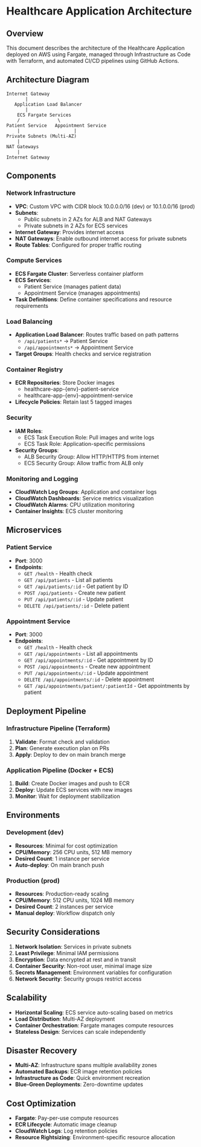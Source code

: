 # Healthcare Application Architecture

## Overview

This document describes the architecture of the Healthcare Application deployed on AWS using Fargate, managed through Infrastructure as Code with Terraform, and automated CI/CD pipelines using GitHub Actions.

## Architecture Diagram

```
Internet Gateway
       |
   Application Load Balancer
       |
    ECS Fargate Services
    /              \
Patient Service   Appointment Service
    |                    |
Private Subnets (Multi-AZ)
    |
NAT Gateways
    |
Internet Gateway
```

## Components

### Network Infrastructure
- **VPC**: Custom VPC with CIDR block 10.0.0.0/16 (dev) or 10.1.0.0/16 (prod)
- **Subnets**: 
  - Public subnets in 2 AZs for ALB and NAT Gateways
  - Private subnets in 2 AZs for ECS services
- **Internet Gateway**: Provides internet access
- **NAT Gateways**: Enable outbound internet access for private subnets
- **Route Tables**: Configured for proper traffic routing

### Compute Services
- **ECS Fargate Cluster**: Serverless container platform
- **ECS Services**: 
  - Patient Service (manages patient data)
  - Appointment Service (manages appointments)
- **Task Definitions**: Define container specifications and resource requirements

### Load Balancing
- **Application Load Balancer**: Routes traffic based on path patterns
  - `/api/patients*` → Patient Service
  - `/api/appointments*` → Appointment Service
- **Target Groups**: Health checks and service registration

### Container Registry
- **ECR Repositories**: Store Docker images
  - healthcare-app-{env}-patient-service
  - healthcare-app-{env}-appointment-service
- **Lifecycle Policies**: Retain last 5 tagged images

### Security
- **IAM Roles**:
  - ECS Task Execution Role: Pull images and write logs
  - ECS Task Role: Application-specific permissions
- **Security Groups**:
  - ALB Security Group: Allow HTTP/HTTPS from internet
  - ECS Security Group: Allow traffic from ALB only


### Monitoring and Logging
- **CloudWatch Log Groups**: Application and container logs
- **CloudWatch Dashboards**: Service metrics visualization
- **CloudWatch Alarms**: CPU utilization monitoring
- **Container Insights**: ECS cluster monitoring

## Microservices

### Patient Service
- **Port**: 3000
- **Endpoints**:
  - `GET /health` - Health check
  - `GET /api/patients` - List all patients
  - `GET /api/patients/:id` - Get patient by ID
  - `POST /api/patients` - Create new patient
  - `PUT /api/patients/:id` - Update patient
  - `DELETE /api/patients/:id` - Delete patient

### Appointment Service
- **Port**: 3000
- **Endpoints**:
  - `GET /health` - Health check
  - `GET /api/appointments` - List all appointments
  - `GET /api/appointments/:id` - Get appointment by ID
  - `POST /api/appointments` - Create new appointment
  - `PUT /api/appointments/:id` - Update appointment
  - `DELETE /api/appointments/:id` - Delete appointment
  - `GET /api/appointments/patient/:patientId` - Get appointments by patient

## Deployment Pipeline

### Infrastructure Pipeline (Terraform)
1. **Validate**: Format check and validation
2. **Plan**: Generate execution plan on PRs
3. **Apply**: Deploy to dev on main branch merge

### Application Pipeline (Docker + ECS)
1. **Build**: Create Docker images and push to ECR
2. **Deploy**: Update ECS services with new images
3. **Monitor**: Wait for deployment stabilization

## Environments

### Development (dev)
- **Resources**: Minimal for cost optimization
- **CPU/Memory**: 256 CPU units, 512 MB memory
- **Desired Count**: 1 instance per service
- **Auto-deploy**: On main branch push

### Production (prod)
- **Resources**: Production-ready scaling
- **CPU/Memory**: 512 CPU units, 1024 MB memory
- **Desired Count**: 2 instances per service
- **Manual deploy**: Workflow dispatch only

## Security Considerations

1. **Network Isolation**: Services in private subnets
2. **Least Privilege**: Minimal IAM permissions
3. **Encryption**: Data encrypted at rest and in transit
4. **Container Security**: Non-root user, minimal image size
5. **Secrets Management**: Environment variables for configuration
6. **Network Security**: Security groups restrict access

## Scalability

- **Horizontal Scaling**: ECS service auto-scaling based on metrics
- **Load Distribution**: Multi-AZ deployment
- **Container Orchestration**: Fargate manages compute resources
- **Stateless Design**: Services can scale independently

## Disaster Recovery

- **Multi-AZ**: Infrastructure spans multiple availability zones
- **Automated Backups**: ECR image retention policies
- **Infrastructure as Code**: Quick environment recreation
- **Blue-Green Deployments**: Zero-downtime updates

## Cost Optimization

- **Fargate**: Pay-per-use compute resources
- **ECR Lifecycle**: Automatic image cleanup
- **CloudWatch Logs**: Log retention policies
- **Resource Rightsizing**: Environment-specific resource allocation